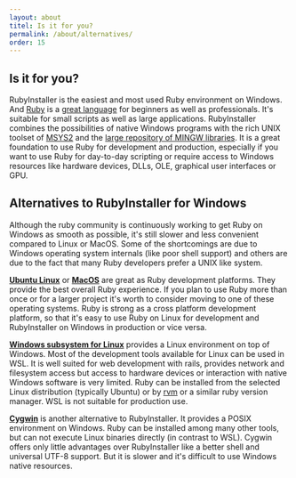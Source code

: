 ```yaml
---
layout: about
titel: Is it for you?
permalink: /about/alternatives/
order: 15
---
```

## Is it for you?

RubyInstaller is the easiest and most used Ruby environment on Windows.
And [Ruby](https://www.ruby-lang.org) is a [great language](http://www.bestprogramminglanguagefor.me/why-learn-ruby) for beginners as well as professionals.
It's suitable for small scripts as well as large applications.
RubyInstaller combines the possibilities of native Windows programs with the rich UNIX toolset of [MSYS2](http://www.msys2.org) and the [large repository of MINGW libraries](https://github.com/Alexpux/MINGW-packages).
It is a great foundation to use Ruby for development and production, especially if you want to use Ruby for day-to-day scripting or require access to Windows resources like hardware devices, DLLs, OLE, graphical user interfaces or GPU.

## Alternatives to RubyInstaller for Windows

Although the ruby community is continuously working to get Ruby on Windows as smooth as possible, it's still slower and less convenient compared to Linux or MacOS.
Some of the shortcomings are due to Windows operating system internals (like poor shell support) and others are due to the fact that many Ruby developers prefer a UNIX like system.

[**Ubuntu Linux**](https://ubuntu.com) or [**MacOS**](https://www.apple.com/de/macos/what-is/) are great as Ruby development platforms.
They provide the best overall Ruby experience.
If you plan to use Ruby more than once or for a larger project it's worth to consider moving to one of these operating systems.
Ruby is strong as a cross platform development platform, so that it's easy to use Ruby on Linux for development and RubyInstaller on Windows in production or vice versa.

[**Windows subsystem for Linux**](https://docs.microsoft.com/de-de/windows/wsl/about) provides a Linux environment on top of Windows.
Most of the development tools available for Linux can be used in WSL.
It is well suited for web development with rails, provides network and filesystem access but access to hardware devices or interaction with native Windows software is very limited.
Ruby can be installed from the selected Linux distribution (typically Ubuntu) or by [rvm](https://rvm.io) or a similar ruby version manager.
WSL is not suitable for production use.

[**Cygwin**](https://www.cygwin.com/) is another alternative to RubyInstaller.
It provides a POSIX environment on Windows.
Ruby can be installed among many other tools, but can not execute Linux binaries directly (in contrast to WSL).
Cygwin offers only little advantages over RubyInstaller like a better shell and universal UTF-8 support.
But it is slower and it's difficult to use Windows native resources.
